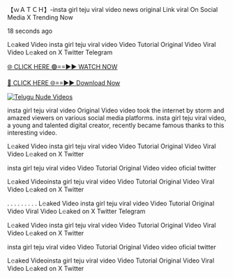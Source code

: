 【﻿ｗＡＴＣＨ】-insta girl teju viral video news original Link viral On Social Media X Trending Now

18 seconds ago

L𝚎aked Video insta girl teju viral video Video Tutorial Original Video Viral Video L𝚎aked on X Twitter Telegram

[🌐 CLICK HERE 🟢==►► WATCH NOW](https://macqueen-enjoy-your-night.blogspot.com/2024/12/github.html)

[🔴 CLICK HERE 🌐==►► Download Now](https://macqueen-enjoy-your-night.blogspot.com/2024/12/github.html)

[![Telugu Nude Videos](https://i.imgur.com/dJHk4Zq.gif)](https://macqueen-enjoy-your-night.blogspot.com/2024/12/github.html)

insta girl teju viral video Original Video video took the internet by storm and amazed viewers on various social media platforms. insta girl teju viral video, a young and talented digital creator, recently became famous thanks to this interesting video.

L𝚎aked Video insta girl teju viral video Video Tutorial Original Video Viral Video L𝚎aked on X Twitter

insta girl teju viral video Video Tutorial Original Video video oficial twitter

L𝚎aked Videoinsta girl teju viral video Video Tutorial Original Video Viral Video L𝚎aked on X Twitter

. . . . . . . . . L𝚎aked Video insta girl teju viral video Video Tutorial Original Video Viral Video L𝚎aked on X Twitter Telegram

L𝚎aked Video insta girl teju viral video Video Tutorial Original Video Viral Video L𝚎aked on X Twitter

insta girl teju viral video Video Tutorial Original Video video oficial twitter

L𝚎aked Videoinsta girl teju viral video Video Tutorial Original Video Viral Video L𝚎aked on X Twitter